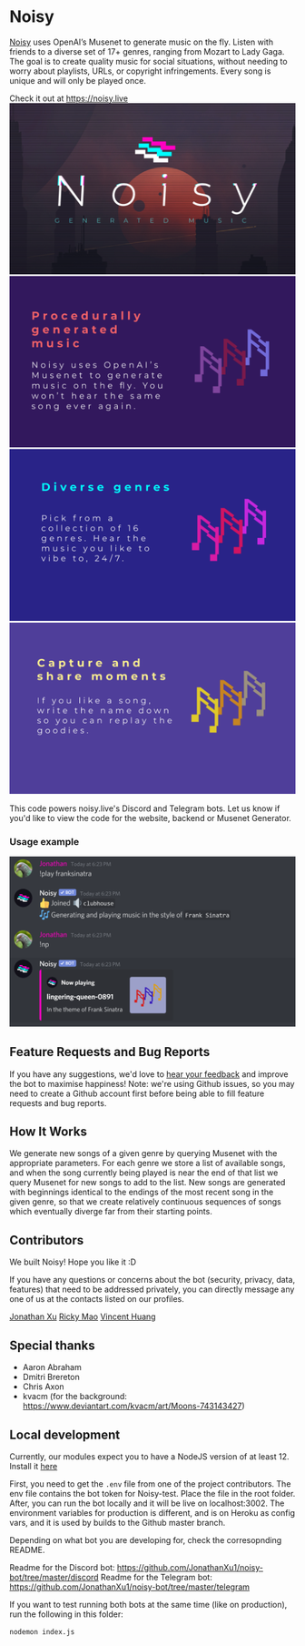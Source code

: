 # Noisy

[Noisy](https://noisy.live) uses OpenAI’s Musenet to generate music on the fly. Listen with friends to a diverse set of 17+ genres, ranging from Mozart to Lady Gaga. The goal is to create quality music for social situations, without needing to worry about playlists, URLs, or copyright infringements. Every song is unique and will only be played once.

Check it out at https://noisy.live
![Preview](assets/promotional/main.png)
![Description 1](assets/promotional/description1.png)
![Description 2](assets/promotional/description2.png)
![Description 3](assets/promotional/description3.png)

This code powers noisy.live's Discord and Telegram bots. Let us know if you'd like to view the code for the website, backend or Musenet Generator.

### Usage example

![Usage Example](assets/promotional/preview.png)

## Feature Requests and Bug Reports

If you have any suggestions, we'd love to [hear your feedback](https://github.com/JonathanXu1/noisy-bot/issues/new/choose) and improve the bot to maximise happiness! Note: we're using Github issues, so you may need to create a Github account first before being able to fill feature requests and bug reports.

## How It Works

We generate new songs of a given genre by querying Musenet with the appropriate parameters. For each genre we store a list of available songs, and when the song currently being played is near the end of that list we query Musenet for new songs to add to the list. New songs are generated with beginnings identical to the endings of the most recent song in the given genre, so that we create relatively continuous sequences of songs which eventually diverge far from their starting points.

## Contributors

We built Noisy! Hope you like it :D

If you have any questions or concerns about the bot (security, privacy, data, features) that need to be addressed privately, you can directly message any one of us at the contacts listed on our profiles.

[Jonathan Xu](https://github.com/JonathanXu1)
[Ricky Mao](https://github.com/rickrm)
[Vincent Huang](https://github.com/vincenthuang75025)

## Special thanks

- Aaron Abraham
- Dmitri Brereton
- Chris Axon
- kvacm (for the background: https://www.deviantart.com/kvacm/art/Moons-743143427)

## Local development

Currently, our modules expect you to have a NodeJS version of at least 12. Install it [here](https://nodejs.org/en/download/)

First, you need to get the `.env` file from one of the project contributors. The env file contains the bot token for Noisy-test. Place the file in the root folder. After, you can run the bot locally and it will be live on localhost:3002. The environment variables for production is different, and is on Heroku as config vars, and it is used by builds to the Github master branch.

Depending on what bot you are developing for, check the corresopnding README.

Readme for the Discord bot: https://github.com/JonathanXu1/noisy-bot/tree/master/discord
Readme for the Telegram bot: https://github.com/JonathanXu1/noisy-bot/tree/master/telegram

If you want to test running both bots at the same time (like on production), run the following in this folder:

```
nodemon index.js
```
